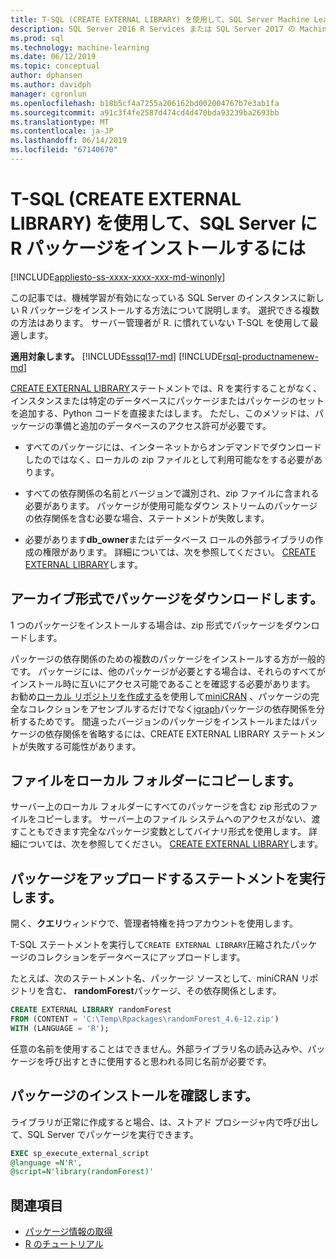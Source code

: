 ```yaml
---
title: T-SQL (CREATE EXTERNAL LIBRARY) を使用して、SQL Server Machine Learning Services の R パッケージをインストールするには
description: SQL Server 2016 R Services または SQL Server 2017 の Machine Learning Services (In-database) するには、新しい R パッケージを追加します。
ms.prod: sql
ms.technology: machine-learning
ms.date: 06/12/2019
ms.topic: conceptual
author: dphansen
ms.author: davidph
manager: cgronlun
ms.openlocfilehash: b18b5cf4a7255a206162bd002004767b7e3ab1fa
ms.sourcegitcommit: a91c3f4fe2587d474cd4d470bda93239ba2693bb
ms.translationtype: MT
ms.contentlocale: ja-JP
ms.lasthandoff: 06/14/2019
ms.locfileid: "67140670"
---
```

# <a name="use-t-sql-create-external-library-to-install-r-packages-on-sql-server"></a>T-SQL (CREATE EXTERNAL LIBRARY) を使用して、SQL Server に R パッケージをインストールするには
[!INCLUDE[appliesto-ss-xxxx-xxxx-xxx-md-winonly](../../includes/appliesto-ss-xxxx-xxxx-xxx-md-winonly.md)]

この記事では、機械学習が有効になっている SQL Server のインスタンスに新しい R パッケージをインストールする方法について説明します。 選択できる複数の方法はあります。 サーバー管理者が R. に慣れていない T-SQL を使用して最適します。

**適用対象します。**  [!INCLUDE[sssql17-md](../../includes/sssql17-md.md)] [!INCLUDE[rsql-productnamenew-md](../../includes/rsql-productnamenew-md.md)]

[CREATE EXTERNAL LIBRARY](https://docs.microsoft.com/sql/t-sql/statements/create-external-library-transact-sql)ステートメントでは、R を実行することがなく、インスタンスまたは特定のデータベースにパッケージまたはパッケージのセットを追加する、Python コードを直接またはします。 ただし、このメソッドは、パッケージの準備と追加のデータベースのアクセス許可が必要です。

+ すべてのパッケージには、インターネットからオンデマンドでダウンロードしたのではなく、ローカルの zip ファイルとして利用可能なをする必要があります。

+ すべての依存関係の名前とバージョンで識別され、zip ファイルに含まれる必要があります。 パッケージが使用可能なダウン ストリームのパッケージの依存関係を含む必要な場合、ステートメントが失敗します。 

+ 必要があります**db_owner**またはデータベース ロールの外部ライブラリの作成の権限があります。 詳細については、次を参照してください。 [CREATE EXTERNAL LIBRARY](https://docs.microsoft.com/sql/t-sql/statements/create-external-library-transact-sql)します。

## <a name="download-packages-in-archive-format"></a>アーカイブ形式でパッケージをダウンロードします。

1 つのパッケージをインストールする場合は、zip 形式でパッケージをダウンロードします。

パッケージの依存関係のための複数のパッケージをインストールする方が一般的です。 パッケージには、他のパッケージが必要とする場合は、それらのすべてがインストール時に互いにアクセス可能であることを確認する必要があります。 お勧め[ローカル リポジトリを作成する](create-a-local-package-repository-using-minicran.md)を使用して[miniCRAN](https://andrie.github.io/miniCRAN/) 、パッケージの完全なコレクションをアセンブルするだけでなく[igraph](https://igraph.org/r/)パッケージの依存関係を分析するためです。 間違ったバージョンのパッケージをインストールまたはパッケージの依存関係を省略するには、CREATE EXTERNAL LIBRARY ステートメントが失敗する可能性があります。 

## <a name="copy-the-file-to-a-local-folder"></a>ファイルをローカル フォルダーにコピーします。

サーバー上のローカル フォルダーにすべてのパッケージを含む zip 形式のファイルをコピーします。 サーバー上のファイル システムへのアクセスがない、渡すこともできます完全なパッケージ変数としてバイナリ形式を使用します。 詳細については、次を参照してください。 [CREATE EXTERNAL LIBRARY](../../t-sql/statements/create-external-library-transact-sql.md)します。

## <a name="run-the-statement-to-upload-packages"></a>パッケージをアップロードするステートメントを実行します。

開く、**クエリ**ウィンドウで、管理者特権を持つアカウントを使用します。

T-SQL ステートメントを実行して`CREATE EXTERNAL LIBRARY`圧縮されたパッケージのコレクションをデータベースにアップロードします。

たとえば、次のステートメント名、パッケージ ソースとして、miniCRAN リポジトリを含む、 **randomForest**パッケージ、その依存関係とします。 

```sql
CREATE EXTERNAL LIBRARY randomForest
FROM (CONTENT = 'C:\Temp\Rpackages\randomForest_4.6-12.zip')
WITH (LANGUAGE = 'R');
```

任意の名前を使用することはできません。外部ライブラリ名の読み込みや、パッケージを呼び出すときに使用すると思われる同じ名前が必要です。

## <a name="verify-package-installation"></a>パッケージのインストールを確認します。

ライブラリが正常に作成すると場合、は、ストアド プロシージャ内で呼び出して、SQL Server でパッケージを実行できます。
    
```sql
EXEC sp_execute_external_script
@language =N'R',
@script=N'library(randomForest)'
```

## <a name="see-also"></a>関連項目

+ [パッケージ情報の取得](../package-management/installed-package-information.md)
+ [R のチュートリアル](../tutorials/sql-server-r-tutorials.md)
